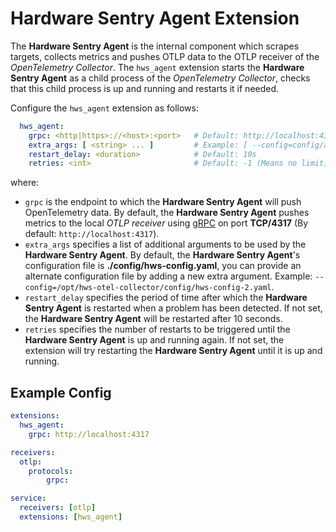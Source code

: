 # Hardware Sentry Agent Extension

The **Hardware Sentry Agent** is the internal component which scrapes targets, collects metrics and pushes OTLP data to the OTLP receiver of the *OpenTelemetry Collector*. The `hws_agent` extension starts the **Hardware Sentry Agent** as a child process of the *OpenTelemetry Collector*, checks that this child process is up and running and restarts it if needed.

Configure the `hws_agent` extension as follows:
```yaml
  hws_agent:
    grpc: <http|https>://<host>:<port>   # Default: http://localhost:4317
    extra_args: [ <string> ... ]         # Example: [ --config=config/alternate-configuration-file.yaml ]
    restart_delay: <duration>            # Default: 10s
    retries: <int>                       # Default: -1 (Means no limit)
```
where:
- `grpc` is the endpoint to which the **Hardware Sentry Agent** will push OpenTelemetry data. By default, the **Hardware Sentry Agent** pushes metrics to the local *OTLP receiver* using [gRPC](https://grpc.io/) on port **TCP/4317** (By default: `http://localhost:4317`).
- `extra_args` specifies a list of additional arguments to be used by the **Hardware Sentry Agent**. By default, the **Hardware Sentry Agent**'s configuration file is **./config/hws-config.yaml**, you can provide an alternate configuration file by adding a new extra argument. Example: `--config=/opt/hws-otel-collector/config/hws-config-2.yaml`.
- `restart_delay` specifies the period of time after which the **Hardware Sentry Agent** is restarted when a problem has been detected. If not set, the **Hardware Sentry Agent** will be restarted after 10 seconds.
- `retries` specifies the number of restarts to be triggered until the **Hardware Sentry Agent** is up and running again. If not set, the extension will try restarting the **Hardware Sentry Agent** until it is up and running.

## Example Config

```yaml
extensions:
  hws_agent:
    grpc: http://localhost:4317

receivers:
  otlp:
    protocols:
        grpc:

service:
  receivers: [otlp]
  extensions: [hws_agent]
```
